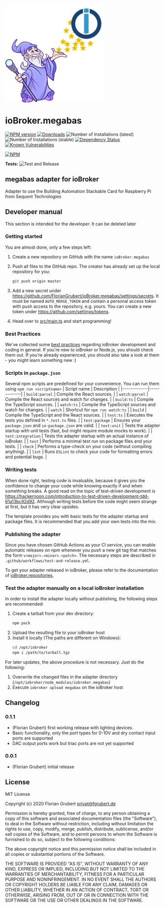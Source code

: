 ![Logo](admin/megabas.png)

# ioBroker.megabas

[![NPM version](http://img.shields.io/npm/v/iobroker.megabas.svg)](https://www.npmjs.com/package/iobroker.megabas)
[![Downloads](https://img.shields.io/npm/dm/iobroker.megabas.svg)](https://www.npmjs.com/package/iobroker.megabas)
![Number of Installations (latest)](http://iobroker.live/badges/megabas-installed.svg)
![Number of Installations (stable)](http://iobroker.live/badges/megabas-stable.svg)
[![Dependency Status](https://img.shields.io/david/FlorianGrubert/iobroker.megabas.svg)](https://david-dm.org/FlorianGrubert/iobroker.megabas)
[![Known Vulnerabilities](https://snyk.io/test/github/FlorianGrubert/ioBroker.megabas/badge.svg)](https://snyk.io/test/github/FlorianGrubert/ioBroker.megabas)

[![NPM](https://nodei.co/npm/iobroker.megabas.png?downloads=true)](https://nodei.co/npm/iobroker.megabas/)

**Tests:** ![Test and Release](https://github.com/FlorianGrubert/ioBroker.megabas/workflows/Test%20and%20Release/badge.svg)

## megabas adapter for ioBroker

Adapter to use the Building Automation Stackable Card for Raspberry Pi from Sequent Technologies

## Developer manual

This section is intended for the developer. It can be deleted later

### Getting started

You are almost done, only a few steps left:

1. Create a new repository on GitHub with the name `ioBroker.megabas`

1. Push all files to the GitHub repo. The creator has already set up the local repository for you:
    ```bash
    git push origin master
    ```
1. Add a new secret under https://github.com/FlorianGrubert/ioBroker.megabas/settings/secrets. It must be named `AUTO_MERGE_TOKEN` and contain a personal access token with push access to the repository, e.g. yours. You can create a new token under https://github.com/settings/tokens.

1. Head over to [src/main.ts](src/main.ts) and start programming!

### Best Practices

We've collected some [best practices](https://github.com/ioBroker/ioBroker.repositories#development-and-coding-best-practices) regarding ioBroker development and coding in general. If you're new to ioBroker or Node.js, you should
check them out. If you're already experienced, you should also take a look at them - you might learn something new :)

### Scripts in `package.json`

Several npm scripts are predefined for your convenience. You can run them using `npm run <scriptname>`
| Script name | Description |
|-------------|-------------|
| `build:parcel` | Compile the React sources. |
| `watch:parcel` | Compile the React sources and watch for changes. |
| `build:ts` | Compile the TypeScript sources. |
| `watch:ts` | Compile the TypeScript sources and watch for changes. |
| `watch` | Shortcut for `npm run watch:ts` |
| `build` | Compile the TypeScript and the React sources. |
| `test:ts` | Executes the tests you defined in `*.test.ts` files. |
| `test:package` | Ensures your `package.json` and `io-package.json` are valid. |
| `test:unit` | Tests the adapter startup with unit tests (fast, but might require module mocks to work). |
| `test:integration` | Tests the adapter startup with an actual instance of ioBroker. |
| `test` | Performs a minimal test run on package files and your tests. |
| `check` | Performs a type-check on your code (without compiling anything). |
| `lint` | Runs `ESLint` to check your code for formatting errors and potential bugs. |

### Writing tests

When done right, testing code is invaluable, because it gives you the
confidence to change your code while knowing exactly if and when
something breaks. A good read on the topic of test-driven development
is https://hackernoon.com/introduction-to-test-driven-development-tdd-61a13bc92d92.
Although writing tests before the code might seem strange at first, but it has very
clear upsides.

The template provides you with basic tests for the adapter startup and package files.
It is recommended that you add your own tests into the mix.

### Publishing the adapter

Since you have chosen GitHub Actions as your CI service, you can
enable automatic releases on npm whenever you push a new git tag that matches the form
`v<major>.<minor>.<patch>`. The necessary steps are described in `.github/workflows/test-and-release.yml`.

To get your adapter released in ioBroker, please refer to the documentation
of [ioBroker.repositories](https://github.com/ioBroker/ioBroker.repositories#requirements-for-adapter-to-get-added-to-the-latest-repository).

### Test the adapter manually on a local ioBroker installation

In order to install the adapter locally without publishing, the following steps are recommended:

1. Create a tarball from your dev directory:
    ```bash
    npm pack
    ```
1. Upload the resulting file to your ioBroker host
1. Install it locally (The paths are different on Windows):
    ```bash
    cd /opt/iobroker
    npm i /path/to/tarball.tgz
    ```

For later updates, the above procedure is not necessary. Just do the following:

1. Overwrite the changed files in the adapter directory (`/opt/iobroker/node_modules/iobroker.megabas`)
1. Execute `iobroker upload megabas` on the ioBroker host

## Changelog

### 0.1.1

-   (Florian Grubert) first working release with lighting devices.
-   Basic functionality, only the port types for 0-10V and dry contact input ports are supported
-   DAC output ports work but triac ports are not yet supported

### 0.0.1

-   (Florian Grubert) initial release

## License

MIT License

Copyright (c) 2020 Florian Grubert <privat@fgrubert.de>

Permission is hereby granted, free of charge, to any person obtaining a copy
of this software and associated documentation files (the "Software"), to deal
in the Software without restriction, including without limitation the rights
to use, copy, modify, merge, publish, distribute, sublicense, and/or sell
copies of the Software, and to permit persons to whom the Software is
furnished to do so, subject to the following conditions:

The above copyright notice and this permission notice shall be included in all
copies or substantial portions of the Software.

THE SOFTWARE IS PROVIDED "AS IS", WITHOUT WARRANTY OF ANY KIND, EXPRESS OR
IMPLIED, INCLUDING BUT NOT LIMITED TO THE WARRANTIES OF MERCHANTABILITY,
FITNESS FOR A PARTICULAR PURPOSE AND NONINFRINGEMENT. IN NO EVENT SHALL THE
AUTHORS OR COPYRIGHT HOLDERS BE LIABLE FOR ANY CLAIM, DAMAGES OR OTHER
LIABILITY, WHETHER IN AN ACTION OF CONTRACT, TORT OR OTHERWISE, ARISING FROM,
OUT OF OR IN CONNECTION WITH THE SOFTWARE OR THE USE OR OTHER DEALINGS IN THE
SOFTWARE.
